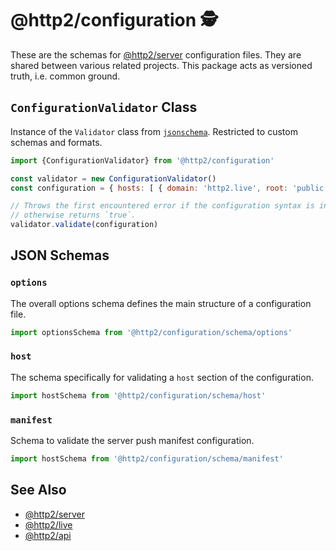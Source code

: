 # @http2/configuration 🕵️‍

These are the schemas for [@http2/server](https://gitlab.com/http2/server) configuration files. They are shared between various related projects. This package acts as versioned truth, i.e. common ground.

## `ConfigurationValidator` Class

Instance of the `Validator` class from [`jsonschema`](https://github.com/tdegrunt/jsonschema). Restricted to custom schemas and formats.

```js
import {ConfigurationValidator} from '@http2/configuration'

const validator = new ConfigurationValidator()
const configuration = { hosts: [ { domain: 'http2.live', root: 'public' } ] }

// Throws the first encountered error if the configuration syntax is invalid,
// otherwise returns `true`.
validator.validate(configuration)
```

## JSON Schemas

### `options`

The overall options schema defines the main structure of a configuration file.

```js
import optionsSchema from '@http2/configuration/schema/options'
```

### `host`

The schema specifically for validating a `host` section of the configuration.

```js
import hostSchema from '@http2/configuration/schema/host'
```

### `manifest`

Schema to validate the server push manifest configuration.

```js
import hostSchema from '@http2/configuration/schema/manifest'
```

## See Also

- [@http2/server](https://gitlab.com/http2/server)
- [@http2/live](https://gitlab.com/http2/live)
- [@http2/api](https://gitlab.com/http2/api)

